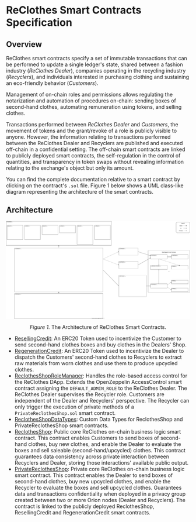 # ReClothes Smart Contracts Specification
## Overview
ReClothes smart contracts specify a set of immutable transactions that can be performed to update a single ledger's state, shared between a fashion industry (*ReClothes Dealer*), companies operating in the recycling industry (*Recyclers*), and individuals interested in purchasing clothing and sustaining an eco-friendly behavior (*Customers*).

Management of on-chain roles and permissions allows regulating the notarization and automation of procedures on-chain: sending boxes of second-hand clothes, automating remuneration using tokens, and selling clothes.

Transactions performed between *ReClothes Dealer* and *Customers*, the movement of tokens and the grant/revoke of a role is publicly visible to anyone. However, the information relating to transactions performed between the ReClothes Dealer and Recyclers are published and executed off-chain in a confidential setting. The off-chain smart contracts are linked to publicly deployed smart contracts, the self-regulation in the control of quantities, and transparency in token swaps without revealing information relating to the exchange's object but only its amount.

You can find the complete documentation relative to a smart contract by clicking on the contract's `.sol` file. Figure 1 below shows a UML class-like diagram representing the architecture of the smart contracts.

## Architecture

<div align="center">
    <img 
        align="center" 
        src="../scArchitecture.svg" 
        alt="Architecture of ReClothes Smart Contracts"
    />
    </div>
<p align="center"> <i>Figure 1.</i> The Architecture of ReClothes Smart Contracts. </p>


* [ResellingCredit](https://github.com/Innovation-Advisory-Links-Foundation/ReClothes-Backend/blob/main/contracts/ResellingCredit.sol): An ERC20 Token used to incentivize the Customer to send second-hand clothes boxes and buy clothes in the Dealers' Shop.
* [RegenerationCredit](https://github.com/Innovation-Advisory-Links-Foundation/ReClothes-Backend/blob/main/contracts/RegenerationCredit.sol): An ERC20 Token used to incentivize the Dealer to dispatch the Customers' second-hand clothes to Recyclers to extract raw materials from worn clothes and use them to produce upcycled clothes.
* [ReclothesShopRoleManager](https://github.com/Innovation-Advisory-Links-Foundation/ReClothes-Backend/blob/main/contracts/ReclothesShopRoleManager.sol): Handles the role-based access control for the ReClothes DApp. Extends the OpenZeppelin AccessControl smart contract assigning the `DEFAULT_ADMIN_ROLE` to the ReClothes Dealer. The ReClothes Dealer supervises the Recycler role. Customers are independent of the Dealer and Recyclers' perspective. The Recycler can only trigger the execution of private methods of a `PrivateReclothesShop.sol` smart contract. 
* [ReclothesShopDataTypes](https://github.com/Innovation-Advisory-Links-Foundation/ReClothes-Backend/blob/main/contracts/ReclothesShopDataTypes.sol): Custom Data Types for ReclothesShop and PrivateReclothesShop smart contracts.
* [ReclothesShop](https://github.com/Innovation-Advisory-Links-Foundation/ReClothes-Backend/blob/main/contracts/ReclothesShop.sol): Public core ReClothes on-chain business logic smart contract. This contract enables Customers to send boxes of second-hand clothes, buy new clothes, and enable the Dealer to evaluate the boxes and sell saleable (second-hand/upcycled) clothes. This contract guarantees data consistency across private interaction between Recyclers and Dealer, storing those interactions' available public output.
* [PrivateReclothesShop](https://github.com/Innovation-Advisory-Links-Foundation/ReClothes-Backend/blob/main/contracts/PrivateReclothesShop.sol): Private core ReClothes on-chain business logic smart contract. This contract enables the Dealer to send boxes of second-hand clothes, buy new upcycled clothes, and enable the Recycler to evaluate the boxes and sell upcycled clothes. Guarantees data and transactions confidentiality when deployed in a privacy group created between two or more Orion nodes (Dealer and Recyclers). The contract is linked to the publicly deployed ReclothesShop, ResellingCredit and RegenerationCredit smart contracts.